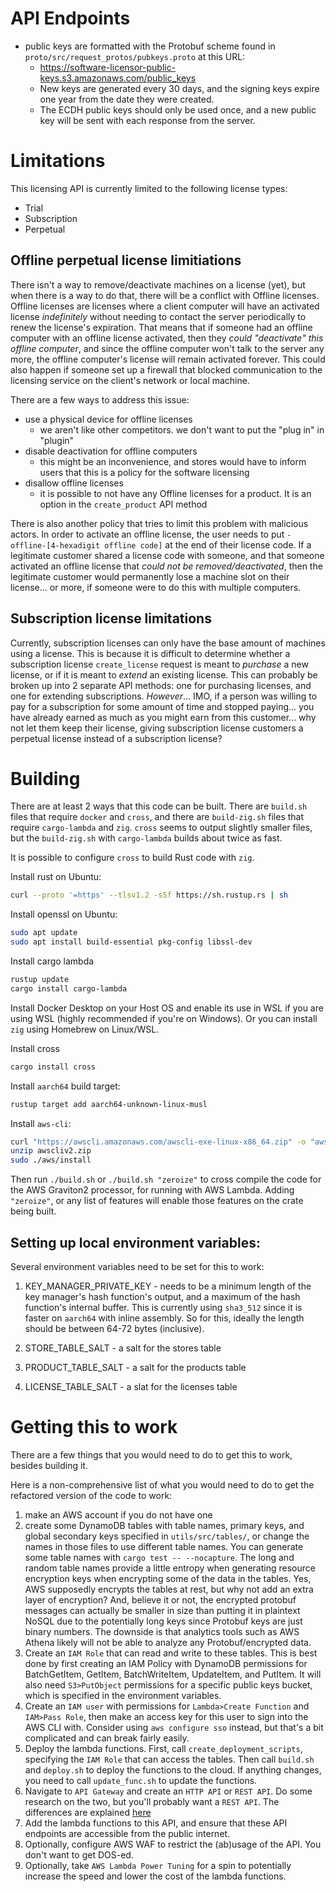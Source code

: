 # API Endpoints
* public keys are formatted with the Protobuf scheme found in `proto/src/request_protos/pubkeys.proto` at this URL:
  * https://software-licensor-public-keys.s3.amazonaws.com/public_keys
  * New keys are generated every 30 days, and the signing keys expire one year from the date they were created.
  * The ECDH public keys should only be used once, and a new public key will be sent with each response from the server.

# Limitations

This licensing API is currently limited to the following license types:

* Trial
* Subscription
* Perpetual

## Offline perpetual license limitiations

There isn't a way to remove/deactivate machines on a license (yet), but when there is a way to do that, there will be a conflict with Offline licenses. Offline licenses are licenses where a client computer will have an activated license *indefinitely* without needing to contact the server periodically to renew the license's expiration. That means that if someone had an offline computer with an offline license activated, then they *could "deactivate" this offline computer*, and since the offline computer won't talk to the server any more, the offline computer's license will remain activated forever. This could also happen if someone set up a firewall that blocked communication to the licensing service on the client's network or local machine.

There are a few ways to address this issue:

* use a physical device for offline licenses
  * we aren't like other competitors. we don't want to put the "plug in" in "plugin"
* disable deactivation for offline computers
  * this might be an inconvenience, and stores would have to inform users that this is a policy for the software licensing
* disallow offline licenses
  * it is possible to not have any Offline licenses for a product. It is an option in the `create_product` API method

There is also another policy that tries to limit this problem with malicious actors. In order to activate an offline license, the user needs to put `-offline-[4-hexadigit offline code]` at the end of their license code. If a legitimate customer shared a license code with someone, and that someone activated an offline license that *could not be removed/deactivated*, then the legitimate customer would permanently lose a machine slot on their license... or more, if someone were to do this with multiple computers.

## Subscription license limitations

Currently, subscription licenses can only have the base amount of machines using a license. This is because it is difficult to determine whether a subscription license `create_license` request is meant to *purchase* a new license, or if it is meant to *extend* an existing license. This can probably be broken up into 2 separate API methods: one for purchasing licenses, and one for extending subscriptions. *However*... IMO, if a person was willing to pay for a subscription for some amount of time and stopped paying... you have already earned as much as you might earn from this customer... why not let them keep their license, giving subscription license customers a perpetual license instead of a subscription license?

# Building

There are at least 2 ways that this code can be built. There are `build.sh` files that require `docker` and `cross`, and there are `build-zig.sh` files that require `cargo-lambda` and `zig`. `cross` seems to output slightly smaller files, but the `build-zig.sh` with `cargo-lambda` builds about twice as fast. 

It is possible to configure `cross` to build Rust code with `zig`.

Install rust on Ubuntu:

```bash
curl --proto '=https' --tlsv1.2 -sSf https://sh.rustup.rs | sh
```

Install openssl on Ubuntu:

```bash
sudo apt update
sudo apt install build-essential pkg-config libssl-dev
```

Install cargo lambda

```bash
rustup update
cargo install cargo-lambda
```

Install Docker Desktop on your Host OS and enable its use in WSL if you are using WSL (highly recommended if you're on Windows). Or you can install `zig` using Homebrew on Linux/WSL.

Install cross

```bash
cargo install cross
```

Install `aarch64` build target:

```bash
rustup target add aarch64-unknown-linux-musl
```

Install `aws-cli`:

```bash
curl "https://awscli.amazonaws.com/awscli-exe-linux-x86_64.zip" -o "awscliv2.zip"
unzip awscliv2.zip
sudo ./aws/install
```

Then run `./build.sh` or `./build.sh "zeroize"` to cross compile the code for the AWS Graviton2 processor, for running with AWS Lambda. Adding `"zeroize"`, or any list of features will enable those features on the crate being built.

## Setting up local environment variables:

Several environment variables need to be set for this to work:

1. KEY_MANAGER_PRIVATE_KEY - needs to be a minimum length of the key manager's hash function's output, and a maximum of the hash function's internal buffer. This is currently using `sha3_512` since it is faster on `aarch64` with inline assembly. So for this, ideally the length should be between 64-72 bytes (inclusive).

2. STORE_TABLE_SALT - a salt for the stores table

3. PRODUCT_TABLE_SALT - a salt for the products table

4. LICENSE_TABLE_SALT - a slat for the licenses table

# Getting this to work

There are a few things that you would need to do to get this to work, besides building it.

Here is a non-comprehensive list of what you would need to do to get the refactored version of the code to work:

1. make an AWS account if you do not have one
2. create some DynamoDB tables with table names, primary keys, and global secondary keys specified in `utils/src/tables/`, or change the names in those files to use different table names. You can generate some table names with `cargo test -- --nocapture`. The long and random table names provide a little entropy when generating resource encryption keys when encrypting some of the data in the tables. Yes, AWS supposedly encrypts the tables at rest, but why not add an extra layer of encryption? And, believe it or not, the encrypted protobuf messages can actually be smaller in size than putting it in plaintext NoSQL due to the potentially long keys since Protobuf keys are just binary numbers. The downside is that analytics tools such as AWS Athena likely will not be able to analyze any Protobuf/encrypted data.
3. Create an `IAM Role` that can read and write to these tables. This is best done by first creating an IAM Policy with DynamoDB permissions for BatchGetItem, GetItem, BatchWriteItem, UpdateItem, and PutItem. It will also need `S3>PutObject` permissions for a specific public keys bucket, which is specified in the environment variables.
4. Create an `IAM user` with permissions for `Lambda>Create Function` and `IAM>Pass Role`, then make an access key for this user to sign into the AWS CLI with. Consider using `aws configure sso` instead, but that's a bit complicated and can break fairly easily.
5. Deploy the lambda functions. First, call `create_deployment_scripts`, specifying the `IAM Role` that can access the tables. Then call `build.sh` and `deploy.sh` to deploy the functions to the cloud. If anything changes, you need to call `update_func.sh` to update the functions.
6. Navigate to `API Gateway` and create an `HTTP API` or `REST API`. Do some research on the two, but you'll probably want a `REST API`. The differences are explained [here](https://docs.aws.amazon.com/apigateway/latest/developerguide/http-api-vs-rest.html)
7. Add the lambda functions to this API, and ensure that these API endpoints are accessible from the public internet.
8. Optionally, configure AWS WAF to restrict the (ab)usage of the API. You don't want to get DOS-ed.
9. Optionally, take `AWS Lambda Power Tuning` for a spin to potentially increase the speed and lower the cost of the lambda functions.